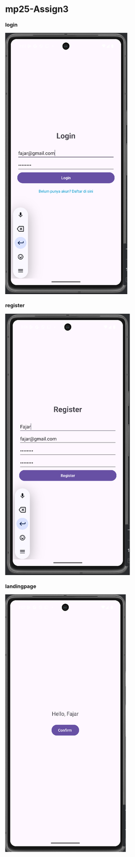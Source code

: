 # mp25-Assign3

### login

![Hasil Run1](login.png)

### register

![Hasil Run2](register.png)

### landingpage

![Hasil Run2](landingpage.png)